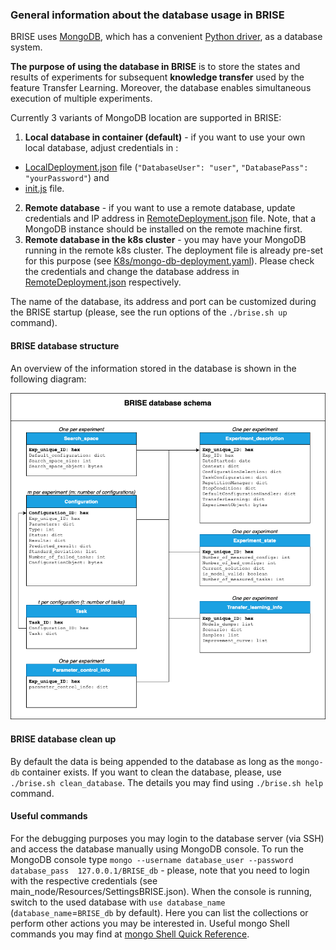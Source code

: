 ### General information about the database usage in BRISE

BRISE uses [MongoDB](https://www.mongodb.com/), which has a convenient [Python driver](https://api.mongodb.com/python/current/), 
as a database system. 

**The purpose of using the database in BRISE** is to store the states and results of experiments for subsequent 
**knowledge transfer** used by the feature Transfer Learning. Moreover, the database enables simultaneous execution of 
multiple experiments.

Currently 3 variants of MongoDB location are supported in BRISE:
1. **Local database in container (default)** - if you want to use your own local database, adjust credentials in :
- [LocalDeployment.json](../deployment_settings/LocalDeployment.json) file 
(`"DatabaseUser": "user"`, `"DatabasePass": "yourPassword"`) and 
- [init.js](init.js) file.
2. **Remote database** - if you want to use a remote database, update credentials and IP address in 
[RemoteDeployment.json](../deployment_settings/RemoteDeployment.json) file. Note, that a MongoDB instance should be 
installed on the remote machine first.
3. **Remote database in the k8s cluster** - you may have your MongoDB running in the remote k8s cluster. The 
deployment file is already pre-set for this purpose (see [K8s/mongo-db-deployment.yaml](../K8s/mongo-db-deployment.yaml)). 
Please check the credentials and change the database address in 
[RemoteDeployment.json](../deployment_settings/RemoteDeployment.json) respectively.

The name of the database, its address and port can be customized during the BRISE startup (please, see the 
run options of the `./brise.sh up` command).

#### BRISE database structure

An overview of the information stored in the database is shown in the following diagram:

![Database instances and relations](./img/BRISE_DB_schema.png)

#### BRISE database clean up

By default the data is being appended to the database as long as the `mongo-db` container exists. 
If you want to clean the database, please, use `./brise.sh clean_database`. The details you may 
find using `./brise.sh help` command.

#### Useful commands
For the debugging purposes you may login to the database server (via SSH) and access the database 
manually using MongoDB console. To run the MongoDB console type `mongo --username database_user --password database_pass 
127.0.0.1/BRISE_db` - please, note that you need to login with the respective credentials 
(see main_node/Resources/SettingsBRISE.json).
When the console is running, switch to the used database with `use database_name` (`database_name`=`BRISE_db` 
by default). Here you can list the collections or perform other actions you may be interested in. Useful mongo 
Shell commands you may find at [mongo Shell Quick Reference](https://docs.mongodb.com/manual/reference/mongo-shell/).
